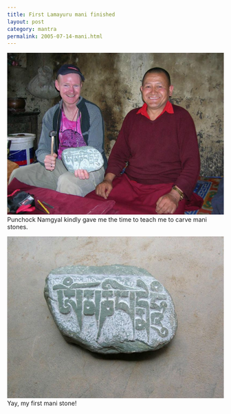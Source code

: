 ```yaml
---
title: First Lamayuru mani finished
layout: post
category: mantra
permalink: 2005-07-14-mani.html
---
```


![Punchock Namgyal](/assets/images/mani/mani1Teacher.jpg)  
Punchock Namgyal kindly gave me the time to teach me to carve mani stones.

![mani 1](/assets/images/mani/mani1Finished.jpg)  
Yay, my first mani stone!
